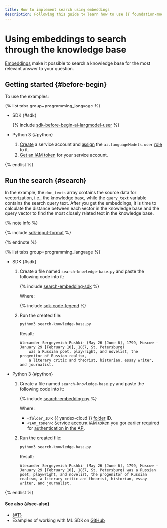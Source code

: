 ```yaml
---
title: How to implement search using embeddings
description: Following this guide to learn how to use {{ foundation-models-full-name }} text vector representation models to enable search over a knowledge base using embeddings.
---
```


# Using embeddings to search through the knowledge base

[Embeddings](../../concepts/embeddings.md) make it possible to search a knowledge base for the most relevant answer to your question.

## Getting started {#before-begin}

To use the examples:

{% list tabs group=programming_language %}

- SDK {#sdk}

  {% include [sdk-before-begin-ai-langmodel-user](../../../_includes/foundation-models/sdk-before-begin-ai-langmodel-user.md) %}

- Python 3 {#python}

  1. [Create](../../../iam/operations/sa/create.md) a service account and [assign](../../../iam/operations/sa/assign-role-for-sa.md) the `ai.languageModels.user` [role](../../security/index.md#languageModels-user) to it.
  1. [Get an IAM token](../../../iam/operations/iam-token/create-for-sa.md) for your service account.

{% endlist %}

## Run the search {#search}

In the example, the `doc_texts` array contains the source data for vectorization, i.e., the knowledge base, while the `query_text` variable contains the search query text. After you get the embeddings, it is time to calculate the distance between each vector in the knowledge base and the query vector to find the most closely related text in the knowledge base.

{% note info %}

{% include [sdk-input-format](../../../_includes/foundation-models/sdk-input-format.md) %}

{% endnote %}

{% list tabs group=programming_language %}

- SDK {#sdk}

  1. Create a file named `search-knowledge-base.py` and paste the following code into it:

      {% include [search-embedding-sdk](../../../_includes/foundation-models/examples/search-embedding-sdk.md) %}

      Where:

      {% include [sdk-code-legend](../../../_includes/foundation-models/examples/sdk-code-legend.md) %}

  1. Run the created file:

      ```bash
      python3 search-knowledge-base.py
      ```

      Result:

      ```text
      Alexander Sergeyevich Pushkin (May 26 [June 6], 1799, Moscow — January 29 [February 10], 1837, St. Petersburg)
          was a Russian poet, playwright, and novelist, the progenitor of Russian realism,
          a literary critic and theorist, historian, essay writer, and journalist.
      ```

- Python 3 {#python}

  1. Create a file named `search-knowledge-base.py` and paste the following code into it:

      {% include [search-embedding-py](../../../_includes/foundation-models/examples/search-embedding-py.md) %}

      Where:

      * `<folder_ID>`: {{ yandex-cloud }} [folder](../../../resource-manager/concepts/resources-hierarchy.md#folder) ID.
      * `<IAM_token>`: Service account [IAM token](../../../iam/concepts/authorization/iam-token.md) you got earlier required for [authentication in the API](../../api-ref/authentication.md).

  1. Run the created file:

      ```bash
      python3 search-knowledge-base.py
      ```

      Result:

      ```text
      Alexander Sergeyevich Pushkin (May 26 [June 6], 1799, Moscow — January 29 [February 10], 1837, St. Petersburg) was a Russian poet, playwright, and novelist, the progenitor of Russian realism, a literary critic and theorist, historian, essay writer, and journalist.
      ```

{% endlist %}

#### See also {#see-also}

* [{#T}](../../concepts/embeddings.md)
* Examples of working with ML SDK on [GitHub](https://github.com/yandex-cloud/yandex-cloud-ml-sdk/tree/master/examples/sync/text_embeddings)